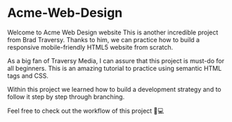 # Acme-Web-Design
Welcome to Acme Web Design website
This is another incredible project from Brad Traversy. Thanks to him, we can practice how to build a responsive mobile-friendly HTML5 website from scratch.

As a big fan of Traversy Media, I can assure that this project is must-do for all beginners. This is an amazing tutorial to practice using semantic HTML tags and CSS.

Within this project we learned how to build a development strategy and to follow it step by step through branching.

Feel free to check out the workflow of this project 🚀💻
